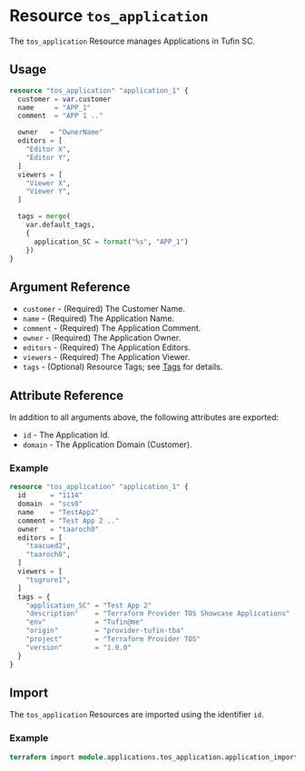 # Resource `tos_application`

The `tos_application` Resource manages Applications in Tufin SC.

## Usage

```terraform
resource "tos_application" "application_1" {
  customer = var.customer
  name     = "APP_1"
  comment  = "APP 1 .."

  owner   = "OwnerName"
  editors = [
    "Editor X",
    "Editor Y",
  ]
  viewers = [
    "Viewer X",
    "Viewer Y",
  ]

  tags = merge(
    var.default_tags,
    {
      application_SC = format("%s", "APP_1")
    })
}
```

## Argument Reference

* `customer` - (Required) The Customer Name.
* `name` - (Required) The Application Name.
* `comment` - (Required) The Application Comment.
* `owner` - (Required) The Application Owner.
* `editors` - (Required) The Application Editors.
* `viewers` - (Required) The Application Viewer.
* `tags` - (Optional) Resource Tags; see [Tags](tag.md) for details.

## Attribute Reference

In addition to all arguments above, the following attributes are exported:

* `id` - The Application Id.
* `domain` - The Application Domain (Customer).

### Example

```terraform
resource "tos_application" "application_1" {
  id      = "1114"
  domain  = "scs0"
  name    = "TestApp2"
  comment = "Test App 2 .."
  owner   = "taaroch0"
  editors = [
    "taacued2",
    "taaroch0",
  ]
  viewers = [
    "tsgrure1",
  ]
  tags = {
    "application_SC" = "Test App 2"
    "description"    = "Terraform Provider TOS Showcase Applications"
    "env"            = "Tufin@me"
    "origin"         = "provider-tufin-tba"
    "project"        = "Terraform Provider TOS"
    "version"        = "1.0.0"
  }
}
```

## Import

The `tos_application` Resources are imported using the identifier `id`.

### Example

```terraform
terraform import module.applications.tos_application.application_import 774
```
